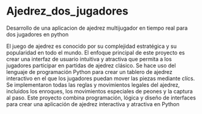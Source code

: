 # Ajedrez_dos_jugadores
Desarrollo de una aplicacion de ajedrez multijugador en tiempo real para dos jugadores en python

El juego de ajedrez es conocido por su complejidad estratégica y su popularidad en todo el mundo. El enfoque principal de este proyecto es crear una interfaz de usuario intuitiva y atractiva que permita a los jugadores participar en partidas de ajedrez clásico. Se hace uso del lenguaje de programación Python para crear un tablero de ajedrez interactivo en el que los jugadores puedan mover las piezas mediante clícs. Se implementaron todas las reglas y movimientos legales del ajedrez, incluidos los enroques, los movimientos especiales de peones y la captura al paso. Este proyecto combina programación, lógica y diseño de interfaces para crear una aplicación de ajedrez interactiva y atractiva en Python
